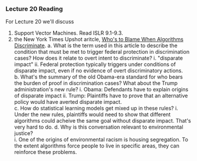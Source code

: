 ### Lecture 20 Reading

For Lecture 20 we'll discuss 
1. Support Vector Machines.  Read ISLR 9.1-9.3.
1. the New York Times Upshot aritcle, [Who's to Blame When Algorithms Discriminate](https://www.nytimes.com/2019/08/20/upshot/housing-discrimination-algorithms-hud.html). 
	a. What is the term used in this article to describe the condition that must be met to trigger federal protection in discrimination cases?  How does it relate to overt intent to discriminate?
		i. "disparate impact"
		ii. Federal protection typically triggers under conditions of disparate impact, even if no evidence of overt discriminatory actions.  
	b. What's the summary of the old Obama-era standard for who bears the burden of proof in discrimination cases?  What about the Trump administration's new rule?
		i. Obama: Defendants have to explain origins of disparate impact
		ii. Trump: Plaintiffs have to prove that an alternative policy would have averted disparate impact.  
	c. How do statistical learning models get mixed up in these rules?
		i. Under the new rules, plaintiffs would need to show that different algorithms could acheive the same goal without disparate impact.  That's very hard to do.
	d. Why is this conversation relevant to environmental justice?  
		i. One of the origins of environmental racism is housing segregation.  To the extent algorithms force people to live in specific areas, they can reinforce these problems.  